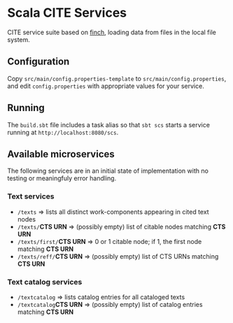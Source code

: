 # Scala CITE Services

CITE service suite based on [finch](https://github.com/finagle/finch), loading data from files in the local file system.


## Configuration

Copy `src/main/config.properties-template` to `src/main/config.properties`, and edit `config.properties` with appropriate values for your service.


## Running

The `build.sbt` file includes a task alias so that `sbt scs` starts a service running at `http://localhost:8080/scs`.


## Available microservices

The following services are in an initial state of implementation with no testing or meaningfuly error handling.

### Text services


- `/texts` => lists all distinct work-components appearing in cited text nodes
- `/texts/`**CTS URN** => (possibly empty) list of citable nodes matching **CTS URN**
- `/texts/first/`**CTS URN** => 0 or 1 citable node; if 1, the first node matching **CTS URN**
- `/texts/reff/`**CTS URN** => (possibly empty) list of CTS URNs matching **CTS URN**


### Text catalog services

- `/textcatalog` => lists catalog entries for all cataloged texts
- `/textcatalog`**CTS URN** =>  (possibly empty) list of catalog entries matching **CTS URN**
